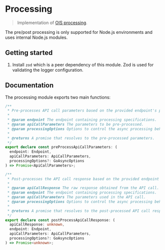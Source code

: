 # Processing

> Implementation of [OIS processing](https://docs.api3.org/reference/ois/latest/processing.html).

The pre/post processing is only supported for Node.js environments and uses internal Node.js modules.

## Getting started

1. Install `zod` which is a peer dependency of this module. Zod is used for validating the logger configuration.

## Documentation

The processing module exports two main functions:

<!-- NOTE: These are copied over from "processing.d.ts" from "dist" file. -->

```ts
/**
 * Pre-processes API call parameters based on the provided endpoint's processing specifications.
 *
 * @param endpoint The endpoint containing processing specifications.
 * @param apiCallParameters The parameters to be pre-processed.
 * @param processingOptions Options to control the async processing behavior like retries and timeouts.
 *
 * @returns A promise that resolves to the pre-processed parameters.
 */
export declare const preProcessApiCallParameters: (
  endpoint: Endpoint,
  apiCallParameters: ApiCallParameters,
  processingOptions?: GoAsyncOptions
) => Promise<ApiCallParameters>;

/**
 * Post-processes the API call response based on the provided endpoint's processing specifications.
 *
 * @param apiCallResponse The raw response obtained from the API call.
 * @param endpoint The endpoint containing processing specifications.
 * @param apiCallParameters The parameters used in the API call.
 * @param processingOptions Options to control the async processing behavior like retries and timeouts.
 *
 * @returns A promise that resolves to the post-processed API call response.
 */
export declare const postProcessApiCallResponse: (
  apiCallResponse: unknown,
  endpoint: Endpoint,
  apiCallParameters: ApiCallParameters,
  processingOptions?: GoAsyncOptions
) => Promise<unknown>;
```
